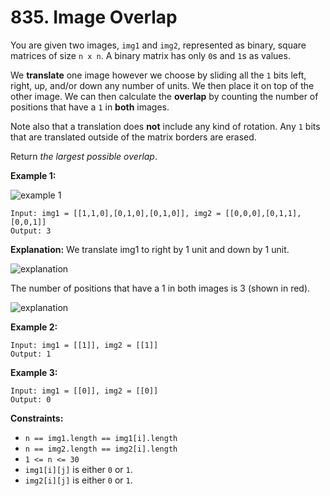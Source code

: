 # 835. Image Overlap

You are given two images, `img1` and `img2`, represented as binary, square matrices of size `n x n`. A binary matrix has only `0`s and `1`s as values.

We **translate** one image however we choose by sliding all the `1` bits left, right, up, and/or down any number of units. We then place it on top of the other image. We can then calculate the **overlap** by counting the number of positions that have a `1` in **both** images.

Note also that a translation does **not** include any kind of rotation. Any `1` bits that are translated outside of the matrix borders are erased.

Return *the largest possible overlap*.

**Example 1:**

![example 1](https://assets.leetcode.com/uploads/2020/09/09/overlap1.jpg)

```()
Input: img1 = [[1,1,0],[0,1,0],[0,1,0]], img2 = [[0,0,0],[0,1,1],[0,0,1]]
Output: 3
```

**Explanation:** We translate img1 to right by 1 unit and down by 1 unit.

![explanation](https://assets.leetcode.com/uploads/2020/09/09/overlap_step1.jpg)

The number of positions that have a 1 in both images is 3 (shown in red).

![explanation](https://assets.leetcode.com/uploads/2020/09/09/overlap_step2.jpg)

**Example 2:**

```()
Input: img1 = [[1]], img2 = [[1]]
Output: 1
```

**Example 3:**

```()
Input: img1 = [[0]], img2 = [[0]]
Output: 0
```

**Constraints:**

- `n == img1.length == img1[i].length`
- `n == img2.length == img2[i].length`
- `1 <= n <= 30`
- `img1[i][j]` is either `0` or `1`.
- `img2[i][j]` is either `0` or `1`.
